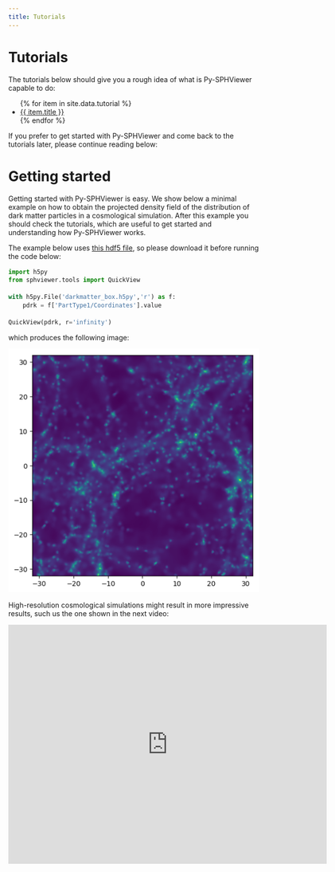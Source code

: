 ```yaml
---
title: Tutorials
---
```


# Tutorials

The tutorials below should give you a rough idea of what is Py-SPHViewer capable to do:

<ul>
   {% for item in site.data.tutorial %}
      <li><a href="{{ item.link }}" alt="{{ item.title }}">{{ item.title }}</a></li>
   {% endfor %}
</ul>

If you prefer to get started with Py-SPHViewer and come back to the tutorials later, please continue reading below:

# Getting started

Getting started with Py-SPHViewer is easy. We show below a minimal example on how to obtain the projected density field of the distribution of dark matter particles in a cosmological simulation. After this example you should check the tutorials, which are useful to get started and understanding how Py-SPHViewer works.

The example below uses [this hdf5 file](https://github.com/alejandrobll/py-sphviewer/raw/master/examples/darkmatter_box.h5py), so please download it before running the code below:

```python
import h5py
from sphviewer.tools import QuickView

with h5py.File('darkmatter_box.h5py','r') as f:
    pdrk = f['PartType1/Coordinates'].value

QuickView(pdrk, r='infinity')
```

which produces the following image:

<p align="center">
   <img src="../assets/img/first_image.png" alt="First image with QuickView">
</p>

High-resolution cosmological simulations might result in more impressive results, such us the one shown in the next video:


<p align="center">
<iframe width="640" height="480" src="https://www.youtube.com/embed/4ZIgVbNlDU4" frameborder="0" allowfullscreen></iframe>
</p>